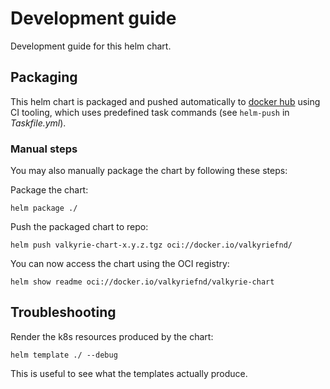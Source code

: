 # Development guide

Development guide for this helm chart.

## Packaging

This helm chart is packaged and pushed automatically to [docker hub](https://hub.docker.com/r/valkyriefnd/valkyrie-chart/tags) using CI tooling,
which uses predefined task commands (see `helm-push` in _Taskfile.yml_).

### Manual steps

You may also manually package the chart by following these steps:

Package the chart:

```shell
helm package ./
```

Push the packaged chart to repo:

```shell
helm push valkyrie-chart-x.y.z.tgz oci://docker.io/valkyriefnd/
```

You can now access the chart using the OCI registry:

```shell
helm show readme oci://docker.io/valkyriefnd/valkyrie-chart
```

## Troubleshooting

Render the k8s resources produced by the chart:

```shell
helm template ./ --debug
```

This is useful to see what the templates actually produce.
